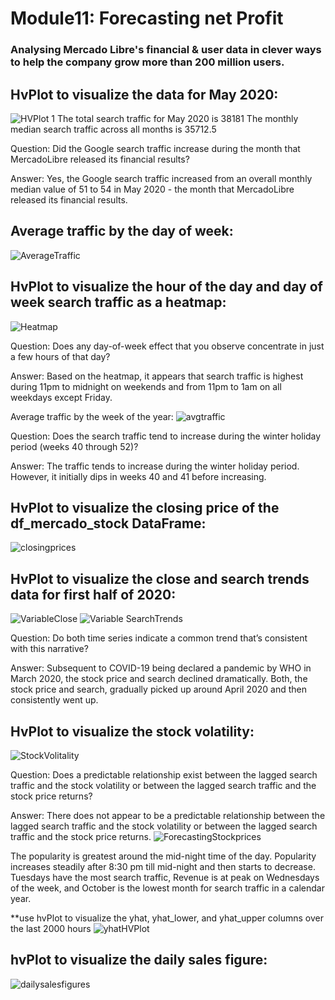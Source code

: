 # Module11: Forecasting net Profit

### Analysing Mercado Libre's financial & user data in clever ways to help the company grow more than 200 million users.

## HvPlot to visualize the data for May 2020:
![HVPlot 1](https://user-images.githubusercontent.com/118318397/234135978-a4c7cd64-0820-43ab-82e9-6c3c6a340140.JPG)
The total search traffic for May 2020 is 38181
The monthly median search traffic across all months is 35712.5

Question: Did the Google search traffic increase during the month that MercadoLibre released its financial results?

Answer: Yes, the Google search traffic increased from an overall monthly median value of 51 to 54 in May 2020 - the month that MercadoLibre released its financial results.

## Average traffic by the day of week:
![AverageTraffic](https://user-images.githubusercontent.com/118318397/234136225-236b9915-aab5-44ee-8c84-19daa4a34a6f.JPG)

## HvPlot to visualize the hour of the day and day of week search traffic as a heatmap:
![Heatmap](https://user-images.githubusercontent.com/118318397/234136263-f1664bae-d56e-4b1a-98b4-79f43882ef7e.JPG)

Question: Does any day-of-week effect that you observe concentrate in just a few hours of that day?

Answer: Based on the heatmap, it appears that search traffic is highest during 11pm to midnight on weekends and from 11pm to 1am on all weekdays except Friday.

Average traffic by the week of the year:
![avgtraffic](https://user-images.githubusercontent.com/118318397/234136421-a62f5695-8112-481d-9c1d-ab67d07ff085.JPG)

Question: Does the search traffic tend to increase during the winter holiday period (weeks 40 through 52)?

Answer: The traffic tends to increase during the winter holiday period. However, it initially dips in weeks 40 and 41 before increasing. 

## HvPlot to visualize the closing price of the df_mercado_stock DataFrame:
![closingprices](https://user-images.githubusercontent.com/118318397/234136552-41c947ab-e714-4fca-a61e-cf63b2128227.JPG)

## HvPlot to visualize the close and search trends data for first half of 2020:
![VariableClose](https://user-images.githubusercontent.com/118318397/234136965-fe2dee90-157e-4a67-9809-f963fb92afb5.JPG)
![Variable SearchTrends](https://user-images.githubusercontent.com/118318397/234136992-2490aab0-af5d-4caa-ba28-d021969590be.JPG)


Question: Do both time series indicate a common trend that’s consistent with this narrative?

Answer: Subsequent to COVID-19 being declared a pandemic by WHO in March 2020, the stock price and search declined dramatically. Both, the stock price and search, gradually picked up around April 2020 and then consistently went up.

## HvPlot to visualize the stock volatility:
![StockVolitality](https://user-images.githubusercontent.com/118318397/234137095-d20bbf3f-e1b5-4267-a7a4-3073182ac376.JPG)

Question: Does a predictable relationship exist between the lagged search traffic and the stock volatility or between the lagged search traffic and the stock price returns?

Answer: There does not appear to be a predictable relationship between the lagged search traffic and the stock volatility or between the lagged search traffic and the stock price returns.
![ForecastingStockprices](https://user-images.githubusercontent.com/118318397/234137638-0c93a78d-8f52-48fa-b201-b6f65b613b8e.JPG)

The popularity is greatest around the mid-night time of the day. Popularity increases steadily after 8:30 pm till mid-night and then starts to decrease. Tuesdays have the most search traffic, Revenue is at peak on Wednesdays of the week, and October is the lowest month for search traffic in a calendar year.



**use hvPlot to visualize the yhat, yhat_lower, and yhat_upper columns over the last 2000 hours
![yhatHVPlot](https://user-images.githubusercontent.com/118318397/234137276-7e5f7a8a-f4d9-4816-9caa-50a1ff2d43bb.JPG)

## hvPlot to visualize the daily sales figure:
![dailysalesfigures](https://user-images.githubusercontent.com/118318397/234137376-4fef4254-5f78-4f5a-8806-9477decf3ac8.JPG)
